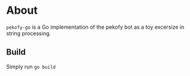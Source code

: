 # About

`pekofy-go` is a Go implementation of the pekofy bot as a toy excersize in string processing.

## Build

Simply run `go build`
